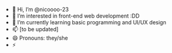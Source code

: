 - 👋 Hi, I’m @nicoooo-23
- 👀 I’m interested in front-end web development :DD
- 🌱 I’m currently learning basic programming and UI/UX design
- 📫 [to be updated]
- 😄 Pronouns: they/she
- ⚡ 
<!---
nicoooo-23/nicoooo-23 is a ✨ special ✨ repository because its `README.md` (this file) appears on your GitHub profile.
You can click the Preview link to take a look at your changes.
--->

